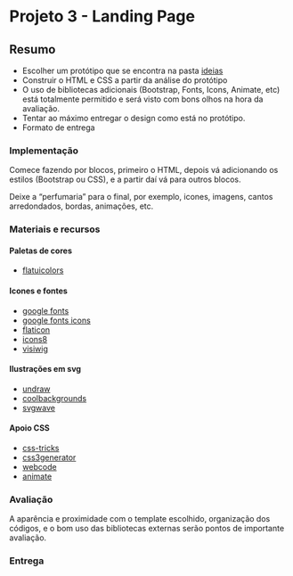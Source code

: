 # Projeto 3 - Landing Page
  
## Resumo

- Escolher um protótipo que se encontra na pasta [ideias](/blog/ideias)
- Construir o HTML e CSS a partir da análise do protótipo
- O uso de bibliotecas adicionais (Bootstrap, Fonts, Icons, Animate, etc) está totalmente permitido e será visto com bons olhos na hora da avaliação.
- Tentar ao máximo entregar o design como está no protótipo.
- Formato de entrega

### Implementação

Comece fazendo por blocos, primeiro o HTML, depois vá adicionando os estilos (Bootstrap ou CSS), e a partir daí vá para outros blocos.

Deixe a “perfumaria” para o final, por exemplo, icones, imagens, cantos arredondados, bordas, animações, etc.

### Materiais e recursos

#### Paletas de cores

- [flatuicolors](https://flatuicolors.com)

#### Icones e fontes

- [google fonts](https://fonts.google.com)
- [google fonts icons](https://fonts.google.com/icons)
- [flaticon](https://www.flaticon.com/)
- [icons8](https://icons8.com.br/)
- [visiwig](https://www.visiwig.com/icons/)

#### Ilustrações em svg

- [undraw](https://undraw.co/illustrations)
- [coolbackgrounds](https://coolbackgrounds.io/)
- [svgwave](https://svgwave.in/)

#### Apoio CSS

- [css-tricks](https://css-tricks.com/)
- [css3generator](https://css3generator.com/)
- [webcode](https://webcode.tools/)
- [animate](https://animate.style/)

### Avaliação

A aparência e proximidade com o template escolhido, organização dos códigos, e o bom uso das bibliotecas externas serão pontos de importante avaliação.

### Entrega